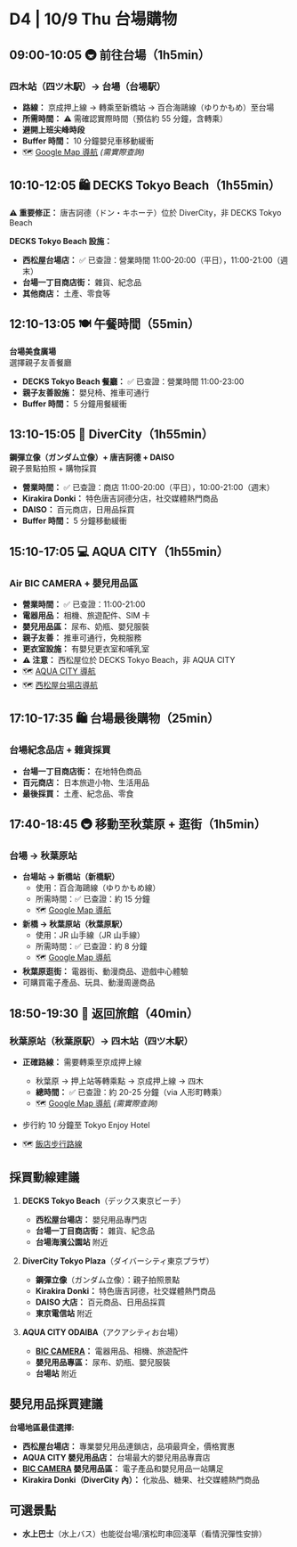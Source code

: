 # D4 | 10/9 Thu 台場購物

## **09:00-10:05** 🚇 前往台場（**1h5min**）

### 四木站（四ツ木駅）→ 台場（台場駅）

- **路線：** 京成押上線 → 轉乘至新橋站 → 百合海鷗線（ゆりかもめ）至台場
- **所需時間：** ⚠️ 需確認實際時間（預估約 55 分鐘，含轉乘）
- **避開上班尖峰時段**
- **Buffer 時間：** 10 分鐘嬰兒車移動緩衝
- 🗺️ [Google Map 導航](https://www.google.com/maps/dir/四ツ木駅/台場駅) *(需實際查詢)*

## **10:10-12:05** 🛍️ DECKS Tokyo Beach（**1h55min**）

**⚠️ 重要修正：** 唐吉訶德（ドン・キホーテ）位於 DiverCity，非 DECKS Tokyo Beach

**DECKS Tokyo Beach 設施：**

- **西松屋台場店：** ✅ 已查證：營業時間 11:00-20:00（平日），11:00-21:00（週末）
- **台場一丁目商店街：** 雜貨、紀念品
- **其他商店：** 土產、零食等

## **12:10-13:05** 🍽️ 午餐時間（**55min**）

**台場美食廣場**  
選擇親子友善餐廳

- **DECKS Tokyo Beach 餐廳：** ✅ 已查證：營業時間 11:00-23:00
- **親子友善設施：** 嬰兒椅、推車可通行
- **Buffer 時間：** 5 分鐘用餐緩衝

## **13:10-15:05** 🤖 DiverCity（**1h55min**）

**鋼彈立像（ガンダム立像）+ 唐吉訶德 + DAISO**  
親子景點拍照 + 購物採買

- **營業時間：** ✅ 已查證：商店 11:00-20:00（平日），10:00-21:00（週末）
- **Kirakira Donki：** 特色唐吉訶德分店，社交媒體熱門商品
- **DAISO：** 百元商店，日用品採買
- **Buffer 時間：** 5 分鐘移動緩衝

## **15:10-17:05** 💻 AQUA CITY（**1h55min**）

### Air BIC CAMERA + 嬰兒用品區

- **營業時間：** ✅ 已查證：11:00-21:00
- **電器用品：** 相機、旅遊配件、SIM 卡
- **嬰兒用品區：** 尿布、奶瓶、嬰兒服裝
- **親子友善：** 推車可通行，免稅服務
- **更衣室設施：** 有嬰兒更衣室和哺乳室
- **⚠️ 注意：** 西松屋位於 DECKS Tokyo Beach，非 AQUA CITY
- 🗺️ [AQUA CITY 導航](https://www.google.com/maps/dir/ダイバーシティ東京プラザ/アクアシティお台場)
- 🗺️ [西松屋台場店導航](https://www.google.com/maps/search/西松屋+台場)

## **17:10-17:35** 🛍️ 台場最後購物（**25min**）

### 台場紀念品店 + 雜貨採買

- **台場一丁目商店街：** 在地特色商品
- **百元商店：** 日本旅遊小物、生活用品
- **最後採買：** 土產、紀念品、零食

## **17:40-18:45** 🚇 移動至秋葉原 + 逛街（**1h5min**）

### 台場 → 秋葉原站

- **台場站 → 新橋站（新橋駅）**
  - 使用：百合海鷗線（ゆりかもめ線）
  - 所需時間：✅ 已查證：約 15 分鐘
  - 🗺️ [Google Map 導航](https://www.google.com/maps/dir/台場駅/新橋駅)
- **新橋 → 秋葉原站（秋葉原駅）**  
  - 使用：JR 山手線（JR 山手線）
  - 所需時間：✅ 已查證：約 8 分鐘
  - 🗺️ [Google Map 導航](https://www.google.com/maps/dir/新橋駅/秋葉原駅)
- **秋葉原逛街：** 電器街、動漫商品、遊戲中心體驗
- 可購買電子產品、玩具、動漫周邊商品

## **18:50-19:30** 🏨 返回旅館（**40min**）

### 秋葉原站（秋葉原駅）→ 四木站（四ツ木駅）

- **正確路線：** 需要轉乘至京成押上線  
  - 秋葉原 → 押上站等轉乘點 → 京成押上線 → 四木
  - **總時間：** ✅ 已查證：約 20-25 分鐘（via 人形町轉乘）
  - 🗺️ [Google Map 導航](https://www.google.com/maps/dir/秋葉原駅/四ツ木駅) *(需實際查詢)*

- 步行約 10 分鐘至 Tokyo Enjoy Hotel
- 🗺️ [飯店步行路線](https://www.google.com/maps/dir/四ツ木駅/Tokyo+Enjoy+Hotel)

## 採買動線建議

1. **DECKS Tokyo Beach**（デックス東京ビーチ）
   - **西松屋台場店：** 嬰兒用品專門店
   - **台場一丁目商店街：** 雜貨、紀念品
   - **台場海濱公園站** 附近

2. **DiverCity Tokyo Plaza**（ダイバーシティ東京プラザ）
   - **鋼彈立像**（ガンダム立像）：親子拍照景點
   - **Kirakira Donki：** 特色唐吉訶德，社交媒體熱門商品
   - **DAISO 大店：** 百元商品、日用品採買
   - **東京電信站** 附近

3. **AQUA CITY ODAIBA**（アクアシティお台場）
   - **[BIC CAMERA](https://bobbyfun.tw/2024-01-25-2807/)：** 電器用品、相機、旅遊配件
   - **嬰兒用品專區：** 尿布、奶瓶、嬰兒服裝
   - **台場站** 附近

## 嬰兒用品採買建議

**台場地區最佳選擇:**

- **西松屋台場店：** 專業嬰兒用品連鎖店，品項最齊全，價格實惠
- **AQUA CITY 嬰兒用品店：** 台場最大的嬰兒用品專賣店
- **[BIC CAMERA](https://bobbyfun.tw/2024-01-25-2807/) 嬰兒用品區：** 電子產品和嬰兒用品一站購足
- **Kirakira Donki（DiverCity 內）：** 化妝品、糖果、社交媒體熱門商品

## 可選景點

- **水上巴士**（水上バス）也能從台場/濱松町串回淺草（看情況彈性安排）
